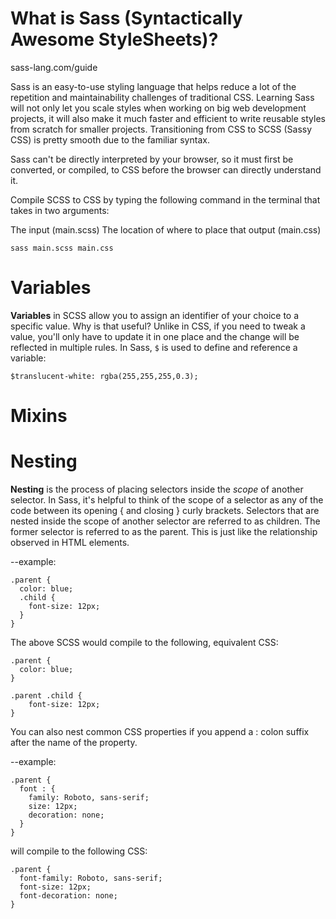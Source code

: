 # What is Sass (Syntactically Awesome StyleSheets)? 

sass-lang.com/guide

Sass is an easy-to-use styling language that helps reduce a lot of the repetition and maintainability challenges of traditional CSS. Learning Sass will not only let you scale styles when working on big web development projects, it will also make it much faster and efficient to write reusable styles from scratch for smaller projects. Transitioning from CSS to SCSS (Sassy CSS) is pretty smooth due to the familiar syntax. 

Sass can't be directly interpreted by your browser, so it must first be converted, or compiled, to CSS before the browser can directly understand it.

Compile SCSS to CSS by typing the following command in the terminal that takes in two arguments:

The input (main.scss)
The location of where to place that output (main.css)

```
sass main.scss main.css
```

# Variables
**Variables** in SCSS allow you to assign an identifier of your choice to a specific value. Why is that useful? Unlike in CSS, if you need to tweak a value, you'll only have to update it in one place and the change will be reflected in multiple rules. In Sass, ```$``` is used to define and reference a variable:

```
$translucent-white: rgba(255,255,255,0.3);
```

# Mixins

# Nesting
**Nesting** is the process of placing selectors inside the *scope* of another selector. In Sass, it's helpful to think of the scope of a selector as any of the code between its opening { and closing } curly brackets. Selectors that are nested inside the scope of another selector are referred to as children. The former selector is referred to as the parent. This is just like the relationship observed in HTML elements.

--example: 
```
.parent {
  color: blue;
  .child {
    font-size: 12px;
  }
}
```

The above SCSS would compile to the following, equivalent CSS:
```
.parent {
  color: blue;
}

.parent .child {
    font-size: 12px;
}
```

You can also nest common CSS properties if you append a : colon suffix after the name of the property.

--example: 
```
.parent {
  font : {
    family: Roboto, sans-serif;
    size: 12px;
    decoration: none;
  }
}
```
will compile to the following CSS:
```
.parent {
  font-family: Roboto, sans-serif;
  font-size: 12px;
  font-decoration: none;
}
```


